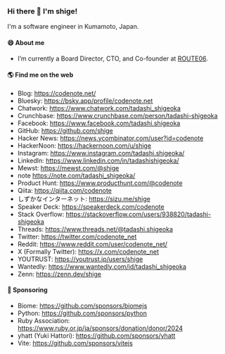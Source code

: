 ### Hi there 👋 I'm shige!

I'm a software engineer in Kumamoto, Japan.

#### 😄 About me

- I’m currently a Board Director, CTO, and Co-founder at [ROUTE06](https://route06.co.jp/).

#### 🌎 Find me on the web

- Blog: https://codenote.net/
- Bluesky: https://bsky.app/profile/codenote.net
- Chatwork: https://www.chatwork.com/tadashi_shigeoka
- Crunchbase: https://www.crunchbase.com/person/tadashi-shigeoka
- Facebook: https://www.facebook.com/tadashi.shigeoka
- GitHub: https://github.com/shige
- Hacker News: https://news.ycombinator.com/user?id=codenote
- HackerNoon: https://hackernoon.com/u/shige
- Instagram: https://www.instagram.com/tadashi.shigeoka/
- LinkedIn: https://www.linkedin.com/in/tadashishigeoka/
- Mewst: https://mewst.com/@shige
- note https://note.com/tadashi_shigeoka/
- Product Hunt: https://www.producthunt.com/@codenote
- Qiita: https://qiita.com/codenote
- しずかなインターネット: https://sizu.me/shige
- Speaker Deck: https://speakerdeck.com/codenote
- Stack Overflow: https://stackoverflow.com/users/938820/tadashi-shigeoka
- Threads: https://www.threads.net/@tadashi.shigeoka
- Twitter: https://twitter.com/codenote_net
- Reddit: https://www.reddit.com/user/codenote_net/
- X (Formally Twitter): https://x.com/codenote_net
- YOUTRUST: https://youtrust.jp/users/shige
- Wantedly: https://www.wantedly.com/id/tadashi_shigeoka
- Zenn: https://zenn.dev/shige

#### 💖 Sponsoring
- Biome: https://github.com/sponsors/biomejs
- Python: https://github.com/sponsors/python
- Ruby Association: https://www.ruby.or.jp/ja/sponsors/donation/donor/2024
- yhatt (Yuki Hattori): https://github.com/sponsors/yhatt
- Vite: https://github.com/sponsors/vitejs

